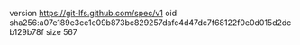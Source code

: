 version https://git-lfs.github.com/spec/v1
oid sha256:a07e189e3ce1e09b873bc829257dafc4d47dc7f68122f0e0d015d2dcb129b78f
size 567
